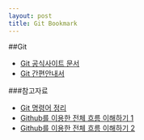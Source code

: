```yaml
---
layout: post
title: Git Bookmark
---
```


##Git

- [Git 공식사이트 문서](https://git-scm.com/book/ko/v2)
- [Git 간편안내서](https://rogerdudler.github.io/git-guide/index.ko.html)

###참고자료
- [Git 명령어 정리](https://blog.outsider.ne.kr/572)
- [Github를 이용한 전체 흐름 이해하기 1](https://blog.outsider.ne.kr/865)
- [Github를 이용한 전체 흐름 이해하기 2](https://blog.outsider.ne.kr/866)
